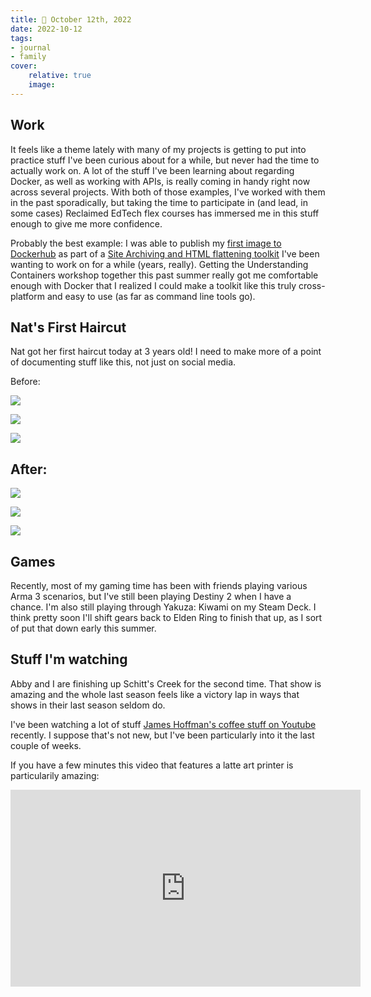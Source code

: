 ```yaml
---
title: 📓 October 12th, 2022
date: 2022-10-12
tags:
- journal
- family
cover:
    relative: true
    image: 
---
```


## Work
It feels like a theme lately with many of my projects is getting to put into practice stuff I've been curious about for a while, but never had the time to actually work on. A lot of the stuff I've been learning about regarding Docker, as well as working with APIs, is really coming in handy right now across several projects. With both of those examples, I've worked with them in the past sporadically, but taking the time to participate in (and lead, in some cases) Reclaimed EdTech flex courses has immersed me in this stuff enough to give me more confidence.

Probably the best example: I was able to publish my [first image to Dockerhub](https://hub.docker.com/r/taylorjadin/httrack) as part of a [Site Archiving and HTML flattening toolkit](https://github.com/TaylorJadin/site-archiving-flattening-toolkit/) I've been wanting to work on for a while (years, really). Getting the Understanding Containers workshop together this past summer really got me comfortable enough with Docker that I realized I could make a toolkit like this truly cross-platform and easy to use (as far as command line tools go).

## Nat's First Haircut
Nat got her first haircut today at 3 years old! I need to make more of a point of documenting stuff like this, not just on social media. 

Before:

![](08E9F474-2C4A-4A79-B41F-DA13BBCB43EA.jpg)

![](2B827C35-BC53-44CA-8ACB-6CF329C52055.jpg)

![](3D508449-7C40-4379-A5D9-D611D6668A5F.jpg)

## After:

![](3498AFF5-836F-4EAC-897A-00C117812924.jpg)

![](CEBFBC2C-90FC-4ED4-8E0E-BEAABDAC22B1.jpg)

![](10E7B300-86ED-4852-97CB-AAD29A0B35BA.jpg)

## Games
Recently, most of my gaming time has been with friends playing various Arma 3 scenarios, but I've still been playing Destiny 2 when I have a chance. I'm also still playing through Yakuza: Kiwami on my Steam Deck. I think pretty soon I'll shift gears back to Elden Ring to finish that up, as I sort of put that down early this summer. 

## Stuff I'm watching
Abby and I are finishing up Schitt's Creek for the second time. That show is amazing and the whole last season feels like a victory lap in ways that shows in their last season seldom do. 

I've been watching a lot of stuff [James Hoffman's coffee stuff on Youtube](https://www.youtube.com/channel/UCMb0O2CdPBNi-QqPk5T3gsQ) recently. I suppose that's not new, but I've been particularly into it the last couple of weeks.

If you have a few minutes this video that features a latte art printer is particularily amazing:

<iframe width="560" height="315" src="https://www.youtube-nocookie.com/embed/xs9F6-ldjDk?start=799" title="YouTube video player" frameborder="0" allow="accelerometer; autoplay; clipboard-write; encrypted-media; gyroscope; picture-in-picture" allowfullscreen></iframe>


